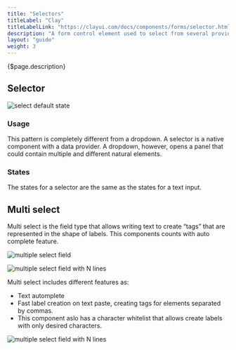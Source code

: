 ```yaml
---
title: "Selectors"
titleLabel: "Clay"
titleLabelLink: "https://clayui.com/docs/components/forms/selector.html"
description: "A form control element used to select from several provided options and enter data."
layout: "guide"
weight: 3
---
```


<div class="page-description">{$page.description}</div>

## Selector

![select default state](../../../images/Selector.jpg)

### Usage

This pattern is completely different from a dropdown. A selector is a native component with a data provider. A dropdown, however, opens a panel that could contain multiple and different natural elements.

### States

The states for a selector are the same as the states for a text input.


## Multi select
Multi select is the field type that allows writing text to create “tags” that are represented in the shape of labels. This components counts with auto complete feature.


![multiple select field](../../../images/SelectMulti.jpg)

![multiple select field with N lines](../../../images/SelectMultiNLines.jpg)

Multi select includes different features as:

* Text automplete
* Fast label creation on text paste, creating tags for elements separated by commas.
* This component aslo has a character whitelist that allows create labels with only desired characters.

![multiple select field with N lines](../../../images/SelectMultiAutocomplete.gif)
